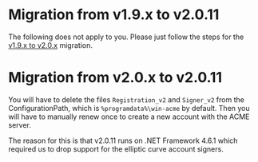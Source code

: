 ﻿---
sidebar: manual
---

# Migration from v1.9.x to v2.0.11
The following does not apply to you. Please just follow the steps for the 
[v1.9.x to v2.0.x](/win-acme/manual/upgrading/to-v2.0.0) migration.

# Migration from v2.0.x to v2.0.11
You will have to delete the files `Registration_v2` and `Signer_v2` from the ConfigurationPath,
which is `%programdata%\win-acme` by default. Then you will have to manually renew once to 
create a new account with the ACME server. 

The reason for this is that v2.0.11 runs on .NET Framework 4.6.1 which required us to drop support
for the elliptic curve account signers.